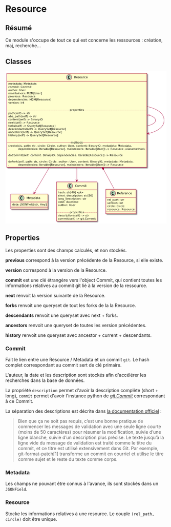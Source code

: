 # Resource

## Résumé

Ce module s'occupe de tout ce qui est concerne les ressources : création, maj, recherche...

## Classes

![uml](resource.png)

## Properties

Les properties sont des champs calculés, et non stockés.

**previous** correspond à la version précédente de la Resource, si elle existe.

**version** correspond à la version de la Resource.

**commit** est une clé étrangère vers l'object Commit, qui contient toutes les informations relatives au commit git lié à la version de la ressource.

**next** renvoit la version suivante de la Resource.

**forks** renvoit une queryset de tout les forks de la la Resource.

**descendants** renvoit une queryset avec next + forks.

**ancestors** renvoit une queryset de toutes les version précédentes.

**history** renvoit une queryset avec ancestor + current + descendants.



### Commit

Fait le lien entre une Resource / Metadata et un commit `git`. Le hash complet correspondant au
commit sert de clé primaire.

L'auteur, la date et les description sont stockés afin d'accélérer les recherches dans la base de
données.

La propriété `description` permet d'avoir la description complète (short + long), `commit` permet
d'avoir l'instance python de [*git.Commit*](https://gitpython.readthedocs.io/en/stable/reference.html#module-git.objects.commit)
correspondant à ce Commit.

La séparation des descriptions est décrite dans
[la documentation officiel](https://git-scm.com/docs/git-commit/fr#_discussion) :

> Bien que ça ne soit pas requis, c’est une bonne pratique de commencer les messages de validation
> avec une seule ligne courte (moins de 50 caractères) pour résumer la modification, suivie d’une
> ligne blanche, suivie d’un description plus précise. Le texte jusqu’à la ligne vide du message de
> validation est traité comme le titre du commit, et ce titre est utilisé extensivement dans Git.
> Par exemple, git-format-patch[1] transforme un commit en courriel et utilise le titre comme sujet
> et le reste du texte comme corps.


### Metadata

Les champs ne pouvant être connus à l'avance, ils sont stockés dans un `JSONField`. 


### Resource

Stocke les informations relatives à une resource. Le couple `(rel_path, circle)` doit être unique.
